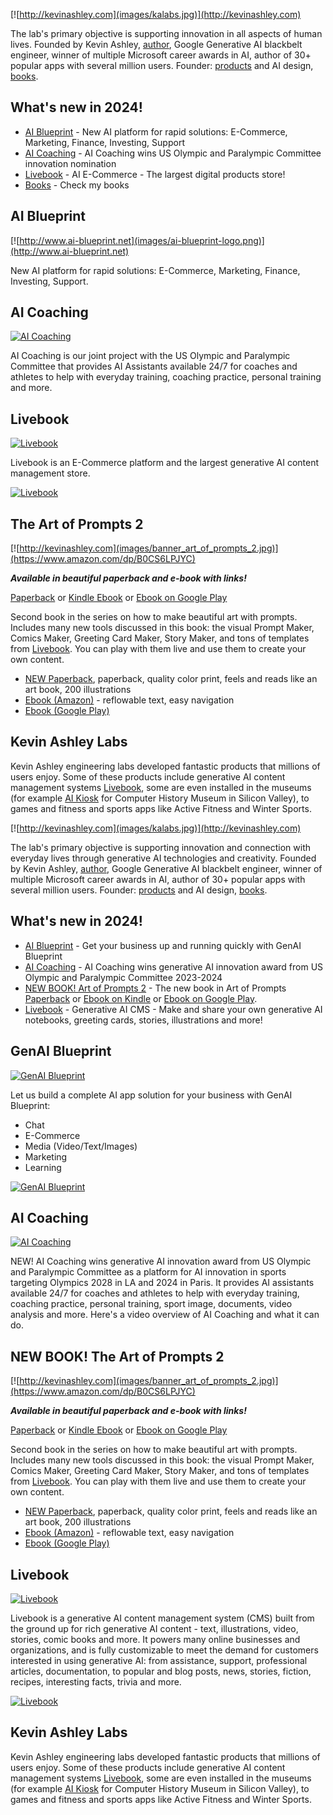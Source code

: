 [![http://kevinashley.com](images/kalabs.jpg)](http://kevinashley.com)


The lab's primary objective is supporting innovation in all aspects of human lives. Founded by Kevin Ashley, [author](/books/books.md), Google Generative AI blackbelt engineer, winner of multiple Microsoft career awards in AI, author of 30+ popular apps with several million users. Founder: [products](/products/products.md) and AI design, [books](/books/books.md).

## What's new in 2024!

- [AI Blueprint](https://www.ai-blueprint.net) - New AI platform for rapid solutions: E-Commerce, Marketing, Finance, Investing, Support
- [AI Coaching](https://aicoaching.us) - AI Coaching wins US Olympic and Paralympic Committee innovation nomination
- [Livebook](https://livebookai.com) - AI E-Commerce - The largest digital products store!
- [Books](http://kevinashley.com/books/books.html) - Check my books


## AI Blueprint

[![http://www.ai-blueprint.net](images/ai-blueprint-logo.png)](http://www.ai-blueprint.net)

New AI platform for rapid solutions: E-Commerce, Marketing, Finance, Investing, Support.

## AI Coaching

[![AI Coaching](images/ai-coaching-large.jpg)](https://aicoaching.us)

AI Coaching is our joint project with the US Olympic and Paralympic Committee that provides AI Assistants available 24/7 for coaches and athletes to help with everyday training, coaching practice, personal training and more. 

## Livebook

[![Livebook](images/livebook.png)](https://livebookai.com)

Livebook is an E-Commerce platform and the largest generative AI content management store. 

[![Livebook](https://img.youtube.com/vi/A1SEFlth5Fg/sddefault.jpg)](https://www.youtube.com/watch?v=A1SEFlth5Fg) 


## The Art of Prompts 2

[![http://kevinashley.com](images/banner_art_of_prompts_2.jpg)](https://www.amazon.com/dp/B0CS6LPJYC)

_**Available in beautiful paperback and e-book with links!**_

[Paperback](https://www.amazon.com/dp/B0CS6LPJYC) or [Kindle Ebook](https://www.amazon.com/dp/B0CNFM527T) or [Ebook on Google Play](https://play.google.com/store/books/details?id=opjrEAAAQBAJ)

Second book in the series on how to make beautiful art with prompts. 
Includes many new tools discussed in this book: the visual Prompt Maker, Comics Maker, Greeting Card Maker, Story Maker, and tons of templates from [Livebook](https://livebookai.com). You can play with them live and use them to create your own content.

- [NEW Paperback](https://www.amazon.com/dp/B0CS6LPJYC), paperback, quality color print, feels and reads like an art book, 200 illustrations 
- [Ebook (Amazon)](https://www.amazon.com/dp/B0CNFM527T) - reflowable text, easy navigation
- [Ebook (Google Play)](https://play.google.com/store/books/details?id=opjrEAAAQBAJ)

## Kevin Ashley Labs

Kevin Ashley engineering labs developed fantastic products that millions of users enjoy. Some of these products include generative AI content management systems [Livebook](https://livebookai.com), some are even installed in the museums (for example [AI Kiosk](https://livebookai.com/post/kiosk) for Computer History Museum in Silicon Valley), to games and fitness and sports apps like Active Fitness and Winter Sports.


[![http://kevinashley.com](images/kalabs.jpg)](http://kevinashley.com)

The lab's primary objective is supporting innovation and connection with everyday lives through generative AI technologies and creativity. Founded by Kevin Ashley, [author](/books/books.md), Google Generative AI blackbelt engineer, winner of multiple Microsoft career awards in AI, author of 30+ popular apps with several million users. Founder: [products](/products/products.md) and AI design, [books](/books/books.md).

## What's new in 2024!

- [AI Blueprint](https://twitter.com/i/communities/1833651045484081434) - Get your business up and running quickly with GenAI Blueprint 
- [AI Coaching](http://aicoaching.us) - AI Coaching wins generative AI innovation award from US Olympic and Paralympic Committee 2023-2024
- [NEW BOOK! Art of Prompts 2](https://www.amazon.com/dp/B0CS6LPJYC) - The  new book in Art of Prompts [Paperback](https://www.amazon.com/dp/B0CS6LPJYC) or  [Ebook on Kindle](https://www.amazon.com/dp/B0CNFM527T) or [Ebook on Google Play](https://play.google.com/store/books/details?id=opjrEAAAQBAJ).
- [Livebook](https://livebookai.com) - Generative AI CMS - Make and share your own generative AI notebooks, greeting cards, stories, illustrations and more!

## GenAI Blueprint
[![GenAI Blueprint](images/ai-blueprint-overview.png)](https://twitter.com/i/communities/1833651045484081434)

Let us build a complete AI app solution for your business with GenAI Blueprint:

- Chat
- E-Commerce
- Media (Video/Text/Images)
- Marketing
- Learning

[![GenAI Blueprint](images/ai-blueprint.png)](https://twitter.com/i/communities/1833651045484081434)

## AI Coaching

[![AI Coaching](images/ai-coaching-large.jpg)](https://youtu.be/KYLe8g_bq_4)

NEW! AI Coaching wins generative AI innovation award from US Olympic and Paralympic Committee as a platform for AI innovation in sports targeting Olympics 2028 in LA and 2024 in Paris. It provides AI assistants available 24/7 for coaches and athletes to help with everyday training, coaching practice, personal training, sport image, documents, video analysis and more. Here's a video overview of AI Coaching and what it can do. 

## NEW BOOK! The Art of Prompts 2

[![http://kevinashley.com](images/banner_art_of_prompts_2.jpg)](https://www.amazon.com/dp/B0CS6LPJYC)

_**Available in beautiful paperback and e-book with links!**_

[Paperback](https://www.amazon.com/dp/B0CS6LPJYC) or [Kindle Ebook](https://www.amazon.com/dp/B0CNFM527T) or [Ebook on Google Play](https://play.google.com/store/books/details?id=opjrEAAAQBAJ)

Second book in the series on how to make beautiful art with prompts. 
Includes many new tools discussed in this book: the visual Prompt Maker, Comics Maker, Greeting Card Maker, Story Maker, and tons of templates from [Livebook](https://livebookai.com). You can play with them live and use them to create your own content.

- [NEW Paperback](https://www.amazon.com/dp/B0CS6LPJYC), paperback, quality color print, feels and reads like an art book, 200 illustrations 
- [Ebook (Amazon)](https://www.amazon.com/dp/B0CNFM527T) - reflowable text, easy navigation
- [Ebook (Google Play)](https://play.google.com/store/books/details?id=opjrEAAAQBAJ)

## Livebook

[![Livebook](images/livebook.png)](https://livebookai.com)

Livebook is a generative AI content management system (CMS) built from the ground up for rich generative AI content - text, illustrations, video, stories, comic books and more. It powers many online businesses and organizations, and is fully customizable to meet the demand for customers interested in using generative AI: from assistance, support, professional articles, documentation, to popular and blog posts, news, stories, fiction, recipes, interesting facts, trivia and more.

[![Livebook](https://img.youtube.com/vi/A1SEFlth5Fg/sddefault.jpg)](https://www.youtube.com/watch?v=A1SEFlth5Fg) 

 

## Kevin Ashley Labs

Kevin Ashley engineering labs developed fantastic products that millions of users enjoy. Some of these products include generative AI content management systems [Livebook](https://livebookai.com), some are even installed in the museums (for example [AI Kiosk](https://livebookai.com/post/kiosk) for Computer History Museum in Silicon Valley), to games and fitness and sports apps like Active Fitness and Winter Sports.

